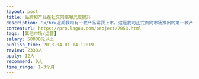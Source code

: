 ```yaml
---                
layout: post       
title: 品牌和产品在社交网络曝光度提升           
description: '</br>近期我司有一款产品需要上市，这是我司正式面向市场推出的第一款产品，因此此前并无营销资源积累。需要一位营销专家配合进行营销案的策划和执行</br>希望可以做到：</br>1 营销方案的策划，如规划需要在哪些常见社交媒体曝光，曝光方案</br>2 营销内容策划，由于需要在社交网络曝光，因此曝光的内容需要策划，如软文或帖子内容等</br>3 营销资源对接，可以对接需要的网红或者写手，进行推广执行</br>'     
contenturl: https://pro.lagou.com/project/7053.html      
tags: [其他市场/运营]            
salary: 50000元以上          
publish_time: 2018-04-01 14:12:19         
review: 2338人                   
apply: 12人                   
recommend: 0人                   
time_range: 1-3个月              
---                 
```

